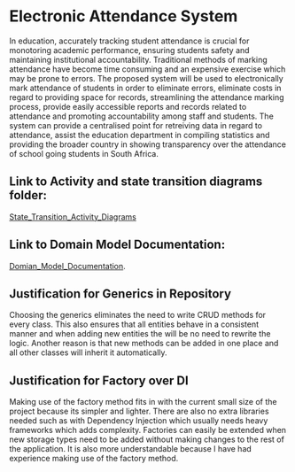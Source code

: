 # Electronic Attendance System

In education, accurately tracking student attendance is crucial for monotoring academic performance, ensuring students safety and maintaining institutional accountability. Traditional methods of marking attendance have become time consuming and an expensive exercise which may be prone to errors. The proposed system will be used to electronically mark attendance of students in order to eliminate errors, eliminate costs in regard to providing space for records, streamlining the attendance marking process, provide easily accessible reports and records related to attendance and promoting accountability among staff and students.  The system can provide a centralised point for retreiving data in regard to attendance, assist the education department in compiling statistics and providing the broader country in showing transparency over the attendance of school going students in South Africa.

## Link to Activity and state transition diagrams folder:
[State_Transition_Activity_Diagrams](STATE_AND_ACTIVITY_DIAGRAMS/)

## Link to Domain Model Documentation:
[Domian_Model_Documentation](DOMAIN_MODEL_DOCS/).

## Justification for Generics in Repository 

Choosing the generics eliminates the need to write CRUD methods for every class. This also ensures that all entities behave in a consistent manner and when adding new entities the will be no need to rewrite the logic. Another reason is that new methods can be added in one place and all other classes will inherit it automatically. 

## Justification for Factory over DI 

Making use of the factory method fits in with the current small size of the project because its simpler and lighter.  There are also no extra libraries needed such as with Dependency Injection which usually needs heavy frameworks which adds complexity.  Factories can easily be extended when new storage types need to be added without making changes to the rest of the application. It is also more understandable because I have had experience making use of the factory method.

